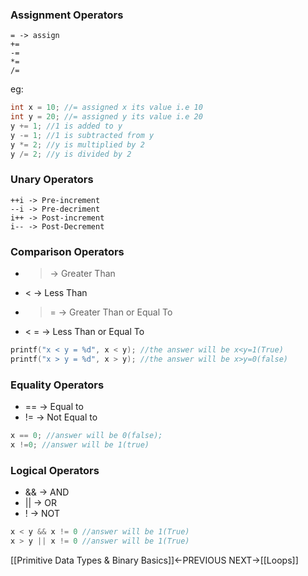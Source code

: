 ### Assignment Operators
```
= -> assign
+=
-=
*=
/=
```
eg:
```C
int x = 10; //= assigned x its value i.e 10
int y = 20; //= assigned y its value i.e 20
y += 1; //1 is added to y
y -= 1; //1 is subtracted from y
y *= 2; //y is multiplied by 2
y /= 2; //y is divided by 2

```
### Unary Operators
```
++i -> Pre-increment
--i -> Pre-decriment
i++ -> Post-increment
i-- -> Post-Decrement

```

### Comparison Operators
- > → Greater Than
- < → Less Than
- > = → Greater Than or Equal To
- < = → Less Than or Equal To
```C
printf("x < y = %d", x < y); //the answer will be x<y=1(True)
printf("x > y = %d", x > y); //the answer will be x>y=0(false)
```
### Equality Operators
- == → Equal to
- != → Not Equal to
```C
x == 0; //answer will be 0(false);
x !=0; //answer will be 1(true)
```
### Logical Operators
- && → AND
- ||   → OR
- !    → NOT
```C
x < y && x != 0 //answer will be 1(True)
x > y || x != 0 //answer will be 1(True)
```
[[Primitive Data Types & Binary Basics]]←PREVIOUS
NEXT→[[Loops]] 